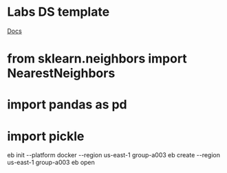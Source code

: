 # Labs DS template

[Docs](https://docs.labs.lambdaschool.com/data-science/)


# from sklearn.neighbors import NearestNeighbors
# import pandas as pd
# import pickle

eb init --platform docker --region us-east-1 group-a003
eb create --region us-east-1 group-a003
eb open
